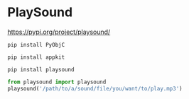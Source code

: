 # PlaySound

https://pypi.org/project/playsound/

```
pip install PyObjC

pip install appkit 

pip install playsound 
```

```py
from playsound import playsound
playsound('/path/to/a/sound/file/you/want/to/play.mp3')
```


